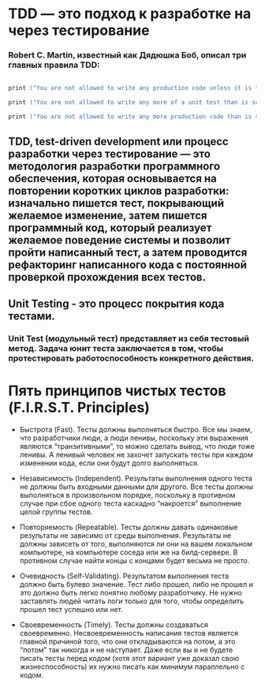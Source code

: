 # TDD — это подход к разработке на через тестирование

### Robert C. Martin, известный как Дядюшка Боб, описал три главных правила TDD:

```swift

print ("You are not allowed to write any production code unless it is to make a failing unit test pass.")

print ("You are not allowed to write any more of a unit test than is sufficient to fail; and compilation failures are failures.")

print ("You are not allowed to write any more production code than is sufficient to pass the one failing unit test.")

```

## TDD, test-driven development или процесс разработки через тестирование — это методология разработки программного обеспечения, которая основывается на повторении коротких циклов разработки: изначально пишется тест, покрывающий желаемое изменение, затем пишется программный код, который реализует желаемое поведение системы и позволит пройти написанный тест, а затем проводится рефакторинг написанного кода с постоянной проверкой прохождения всех тестов.

## Unit Testing - это процесс покрытия кода тестами. 

### Unit Test (модульный тест) представляет из себя тестовый метод. Задача юнит теста заключается в том, чтобы протестировать работоспособность конкретного действия.


# Пять принципов чистых тестов (F.I.R.S.T. Principles)

- Быстрота (Fast). Тесты должны выполняться быстро. Все мы знаем, что разработчики люди, а люди ленивы, поскольку эти выражения являются “транзитивными”, то можно сделать вывод, что люди тоже ленивы. А ленивый человек не захочет запускать тесты при каждом изменении кода, если они будут долго выполняться.

- Независимость (Independent). Результаты выполнения одного теста не должны быть входными данными для другого. Все тесты должны выполняться в произвольном порядке, поскольку в противном случае при сбое одного теста каскадно “накроется” выполнение целой группы тестов.

- Повторяемость (Repeatable). Тесты должны давать одинаковые результаты не зависимо от среды выполнения. Результаты не должны зависеть от того, выполняются ли они на вашем локальном компьютере, на компьютере соседа или же на билд-сервере. В противном случае найти концы с концами будет весьма не просто.

- Очевидность (Self-Validating). Результатом выполнения теста должно быть булево значение. Тест либо прошел, либо не прошел и это должно быть легко понятно любому разработчику.  Не нужно заставлять людей читать логи только для того, чтобы определить прошел тест успешно или нет.

- Своевременность (Timely). Тесты должны создаваться своевременно. Несвоевременность написания тестов является главной причиной того, что они откладываются на потом, а это “потом” так никогда и не наступает. Даже если вы и не будете писать тесты перед кодом (хотя этот вариант уже доказал свою жизнеспособность) их нужно писать как минимум параллельно с кодом.
